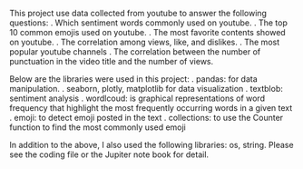This project use data collected from youtube to answer the following questions:
. Which sentiment words commonly used on youtube.
. The top 10 common emojis used on youtube.
. The most favorite contents showed on youtube.
. The correlation among views, like, and dislikes.
. The most popular youtube channels
. The correlation between the number of punctuation in the video title and the number of views.

Below are the libraries were used in this project:
. pandas: for data manipulation.
. seaborn, plotly, matplotlib for data visualization
. textblob: sentiment analysis
. wordlcoud: is graphical representations of word frequency that highlight the most frequently occurring words in a given text
. emoji: to detect emoji posted in the text
. collections: to use the Counter function to find the most commonly used emoji

In addition to the above, I also used the following libraries: os, string. Please see the coding file or the Jupiter note book for detail. 
